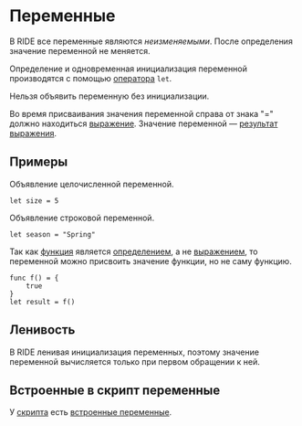 # Переменные

В RIDE все переменные являются _неизменяемыми_. После определения значение переменной не меняется.

Определение и одновременная инициализация переменной производятся с помощью [оператора](/ru/ride/operators.md) `let`.

Нельзя объявить переменную без инициализации.

Во время присваивания значения переменной справа от знака "=" должно находиться [выражение](/ru/ride/base-concepts/expression.md). Значение переменной — [результат выражения](/ru/ride/base-concepts/expression.md#expression-result).

## Примеры

Объявление целочисленной переменной.

``` ride
let size = 5
```

Объявление строковой переменной.

``` ride
let season = "Spring"
```

Так как [функция](/ru/ride/functions.md) является [определением](/ru/ride/base-concepts/definition.md), а не [выражением](/ru/ride/base-concepts/expression.md), то переменной можно присвоить значение функции, но не саму функцию.

``` ride
func f() = {
    true
}
let result = f()
```

## Ленивость

В RIDE ленивая инициализация переменных, поэтому значение переменной вычисляется только при первом обращении к ней.

## Встроенные в скрипт переменные

У [скрипта](/ru/ride/script.md) есть [встроенные переменные](/ru/ride/variables/built-in-variables.md).
